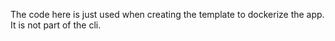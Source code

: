 The code here is just used when creating the template to dockerize the app. It is not part of the cli.